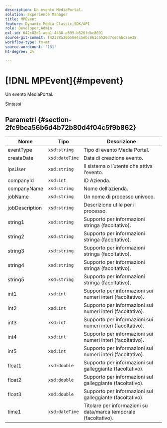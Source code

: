 ```yaml
---
description: Un evento MediaPortal.
solution: Experience Manager
title: MPEvent
feature: Dynamic Media Classic,SDK/API
role: Developer,Admin
exl-id: 642c82d1-aea1-4430-a599-b526fdbc8091
source-git-commit: f42378a20b58e4c5ebc961c6526d7cecabc2ae38
workflow-type: tm+mt
source-wordcount: '131'
ht-degree: 2%

---
```


# [!DNL MPEvent]{#mpevent}

Un evento MediaPortal.

Sintassi

## Parametri {#section-2fc9bea56b6d4b72b80d4f04c5f9b862}

| Nome | Tipo | Descrizione |
|---|---|---|
| eventType | `xsd:string` | Tipo di evento Media Portal. |
| createDate | `xsd:dateTime` | Data di creazione evento. |
| ipsUser | `xsd:string` | Il sistema o l’utente che attiva l’evento. |
| companyId | `xsd:int` | ID Azienda. |
| companyName | `xsd:string` | Nome dell’azienda. |
| jobName | `xsd:string` | Un nome di processo univoco. |
| jobDescription | `xsd:string` | Descrizione utile per il processo. |
| string1 | `xsd:string` | Supporto per informazioni stringa (facoltativo). |
| string2 | `xsd:string` | Supporto per informazioni stringa (facoltativo). |
| string3 | `xsd:string` | Supporto per informazioni stringa (facoltativo). |
| string4 | `xsd:string` | Supporto per informazioni stringa (facoltativo). |
| string5 | `xsd:string` | Supporto per informazioni stringa (facoltativo). |
| int1 | `xsd:int` | Supporto per informazioni sui numeri interi (facoltativo). |
| int2 | `xsd:int` | Supporto per informazioni sui numeri interi (facoltativo). |
| int3 | `xsd:int` | Supporto per informazioni sui numeri interi (facoltativo). |
| int4 | `xsd:int` | Supporto per informazioni sui numeri interi (facoltativo). |
| int5 | `xsd:int` | Supporto per informazioni sui numeri interi (facoltativo). |
| float1 | `xsd:double` | Supporto per informazioni sul galleggiante (facoltativo). |
| float2 | `xsd:double` | Supporto per informazioni sul galleggiante (facoltativo). |
| float3 | `xsd:double` | Supporto per informazioni sul galleggiante (facoltativo). |
| time1 | `xsd:dateTime` | Titolare per informazioni su data/marca temporale (facoltativo). |
